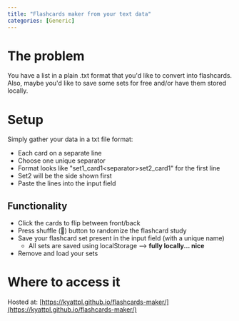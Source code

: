 ```yaml
---
title: "Flashcards maker from your text data"
categories: [Generic]
---
```


# The problem
You have a list in a plain .txt format that you'd like to convert into flashcards.
Also, maybe you'd like to save some sets for free and/or have them stored locally.

# Setup
Simply gather your data in a txt file format:
- Each card on a separate line
- Choose one unique separator
- Format looks like "set1_card1\<separator\>set2_card1" for the first line
- Set2 will be the side shown first
- Paste the lines into the input field

## Functionality

- Click the cards to flip between front/back
- Press shuffle (🔀) button to randomize the flashcard study
- Save your flashcard set present in the input field (with a unique name)
    - All sets are saved using localStorage --> **fully locally... nice**
- Remove and load your sets

# Where to access it
Hosted at: [https://kyattpl.github.io/flashcards-maker/](https://kyattpl.github.io/flashcards-maker/)